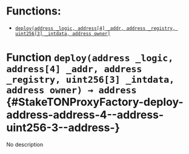 

# Functions:
- [`deploy(address _logic, address[4] _addr, address _registry, uint256[3] _intdata, address owner)`](#StakeTONProxyFactory-deploy-address-address-4--address-uint256-3--address-)


# Function `deploy(address _logic, address[4] _addr, address _registry, uint256[3] _intdata, address owner) → address` {#StakeTONProxyFactory-deploy-address-address-4--address-uint256-3--address-}
No description

